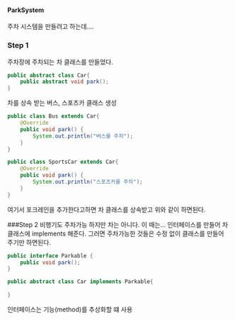 #### ParkSystem
주차 시스템을 만들려고 하는데....

### Step 1
주차장에 주차되는 차 클래스를 만들었다.

```java
public abstract class Car{
	public abstract void park();
}
```

차를 상속 받는 버스, 스포츠카 클래스 생성

```java
public class Bus extends Car{
	@Override
	public void park() {
		System.out.println("버스를 주차");
	}
} 

public class SportsCar extends Car{
	@Override
	public void park() {
		System.out.println("스포츠카를 주차");
	}
} 
```
여기서 포크레인을 추가한다고하면 차 클래스를 상속받고 위와 같이 하면된다. 

###Step 2
비행기도 주차가능 하지만 차는 아니다. 이 때는...
인터페이스를 만들어 차 클래스에 implements 해준다.
그러면 주차가능한 것들은 수정 없이 클래스를 만들어 주기만 하면된다.

```java
public interface Parkable {
	public void park();
}
```

```java
public abstract class Car implements Parkable{
	
}
```

인터페이스는 기능(method)를 추상화할 떄 사용